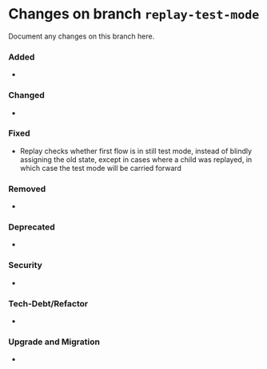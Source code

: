 # Changes on branch `replay-test-mode`
Document any changes on this branch here.
### Added
- 

### Changed
- 

### Fixed
- Replay checks whether first flow is in still test mode, instead of blindly assigning the old state, except in cases where a child was replayed, in which case the test mode will be carried forward

### Removed
- 

### Deprecated
- 

### Security
- 

### Tech-Debt/Refactor
- 

### Upgrade and Migration
- 
